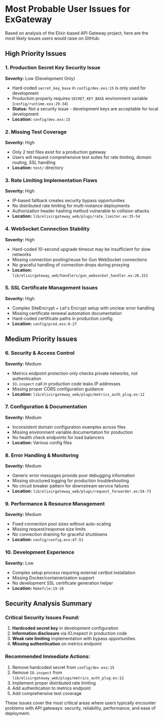 # Most Probable User Issues for ExGateway

Based on analysis of the Elixir-based API Gateway project, here are the most likely issues users would raise on GitHub:

## High Priority Issues

### 1. Production Secret Key Security Issue
**Severity:** Low (Development Only)
- Hard-coded `secret_key_base` in `config/dev.exs:15` is only used for development
- Production properly requires `SECRET_KEY_BASE` environment variable (`config/runtime.exs:29-34`)
- **Status:** Not a security issue - development keys are acceptable for local development
- **Location:** `config/dev.exs:15`

### 2. Missing Test Coverage
**Severity:** High
- Only 2 test files exist for a production gateway 
- Users will request comprehensive test suites for rate limiting, domain routing, SSL handling
- **Location:** `test/` directory

### 3. Rate Limiting Implementation Flaws
**Severity:** High
- IP-based fallback creates security bypass opportunities
- No distributed rate limiting for multi-instance deployments
- Authorization header hashing method vulnerable to collision attacks
- **Location:** `lib/elixirgateway_web/plugs/rate_limiter.ex:35-54`

### 4. WebSocket Connection Stability
**Severity:** High
- Hard-coded 10-second upgrade timeout may be insufficient for slow networks
- Missing connection pooling/reuse for Gun WebSocket connections
- No graceful handling of connection drops during proxying
- **Location:** `lib/elixirgateway_web/handlers/gun_websocket_handler.ex:26,153`

### 5. SSL Certificate Management Issues
**Severity:** High
- Complex SiteEncrypt + Let's Encrypt setup with unclear error handling
- Missing certificate renewal automation documentation
- Hard-coded certificate paths in production config
- **Location:** `config/prod.exs:6-27`

## Medium Priority Issues

### 6. Security & Access Control
**Severity:** Medium
- Metrics endpoint protection only checks private networks, not authentication
- `IO.inspect` call in production code leaks IP addresses
- Missing proper CORS configuration guidance
- **Location:** `lib/elixirgateway_web/plugs/metrics_auth_plug.ex:12`

### 7. Configuration & Documentation
**Severity:** Medium
- Inconsistent domain configuration examples across files
- Missing environment variable documentation for production
- No health check endpoints for load balancers
- **Location:** Various config files

### 8. Error Handling & Monitoring
**Severity:** Medium
- Generic error messages provide poor debugging information
- Missing structured logging for production troubleshooting
- No circuit breaker pattern for downstream service failures
- **Location:** `lib/elixirgateway_web/plugs/request_forwarder.ex:54-73`

### 9. Performance & Resource Management
**Severity:** Medium
- Fixed connection pool sizes without auto-scaling
- Missing request/response size limits
- No connection draining for graceful shutdowns
- **Location:** `config/config.exs:47-51`

### 10. Development Experience
**Severity:** Low
- Complex setup process requiring external certbot installation
- Missing Docker/containerization support
- No development SSL certificate generation helper
- **Location:** `Makefile:19-28`

## Security Analysis Summary

### Critical Security Issues Found:
1. **Hardcoded secret key** in development configuration
2. **Information disclosure** via IO.inspect in production code
3. **Weak rate limiting** implementation with bypass opportunities
4. **Missing authentication** on metrics endpoint

### Recommended Immediate Actions:
1. Remove hardcoded secret from `config/dev.exs:15`
2. Remove `IO.inspect` from `lib/elixirgateway_web/plugs/metrics_auth_plug.ex:12`
3. Implement proper distributed rate limiting
4. Add authentication to metrics endpoint
5. Add comprehensive test coverage

These issues cover the most critical areas where users typically encounter problems with API gateways: security, reliability, performance, and ease of deployment.